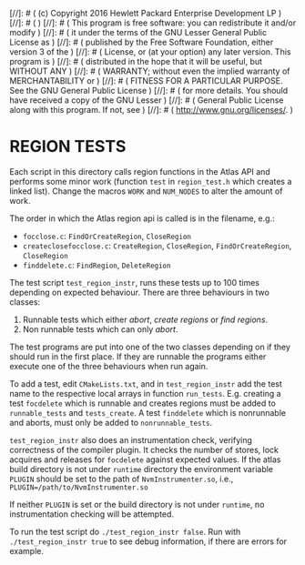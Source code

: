 [//]: # ( (c) Copyright 2016 Hewlett Packard Enterprise Development LP         )
[//]: # (                                                                      )
[//]: # ( This program is free software: you can redistribute it and/or modify )
[//]: # ( it under the terms of the GNU Lesser General Public License as       )
[//]: # ( published by the Free Software Foundation, either version 3 of the   )
[//]: # ( License, or (at your option) any later version. This program is      )
[//]: # ( distributed in the hope that it will be useful, but WITHOUT ANY      )
[//]: # ( WARRANTY; without even the implied warranty of MERCHANTABILITY or    )
[//]: # ( FITNESS FOR A PARTICULAR PURPOSE. See the GNU General Public License )
[//]: # ( for more details. You should have received a copy of the GNU Lesser  )
[//]: # ( General Public License along with this program. If not, see          )
[//]: # ( <http://www.gnu.org/licenses/>.                                      )



# REGION TESTS

Each script in this directory calls region functions in the Atlas
API and performs some minor work (function `test` in `region_test.h` which
creates a linked list). Change the macros `WORK` and `NUM_NODES` to alter
the amount of work.

The order in which the Atlas region api is called is in the filename, e.g.:
- `focclose.c`: `FindOrCreateRegion`, `CloseRegion`
- `createclosefocclose.c`: `CreateRegion`, `CloseRegion`, `FindOrCreateRegion`,
 `CloseRegion`
- `finddelete.c`: `FindRegion`, `DeleteRegion`

The test script `test_region_instr`, runs these tests up to 100 times
depending on expected behaviour.  There are three behaviours in two
classes:

1. Runnable tests which either _abort_, _create regions_ or _find regions_.
2. Non runnable tests which can only _abort_.

The test programs are put into one of the two classes depending on if
they should run in the first place.  If they are runnable the programs
either execute one of the three behaviours when run again.

To add a test, edit `CMakeLists.txt`, and in `test_region_instr` add the
test name to the respective local arrays in function `run_tests`.  E.g.
creating a test `focdelete` which is runnable and creates regions must be
added to `runnable_tests` and `tests_create`. A test `finddelete` which is
nonrunnable and aborts, must only be added to `nonrunnable_tests`.

`test_region_instr` also does an instrumentation check, verifying
correctness of the compiler plugin. It checks the number of stores,
lock acquires and releases for `focdelete` against expected values.
If the atlas build directory is not under `runtime` directory the
environment variable `PLUGIN` should be set to the path of
`NvmInstrumenter.so`, i.e., `PLUGIN=/path/to/NvmInstrumenter.so`

If neither `PLUGIN` is set or the build directory is not under `runtime`,
no instrumentation checking will be attempted.

To run the test script do `./test_region_instr false`. Run with
`./test_region_instr true` to see debug information, if there are errors
for example.
